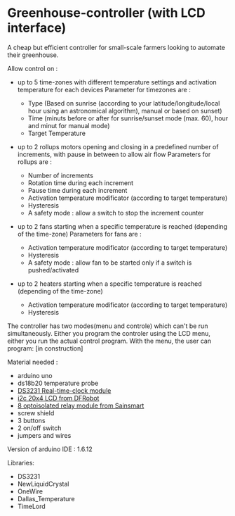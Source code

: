 # Greenhouse-controller (with LCD interface)
A cheap but efficient controller for small-scale farmers looking to automate their greenhouse.

Allow control on : 
- up to 5 time-zones with different temperature settings and activation temperature for each devices
    Parameter for timezones are :
    - Type (Based on sunrise (according to your latitude/longitude/local hour using an astronomical algorithm), manual
      or based on sunset)
    - Time (minuts before or after for sunrise/sunset mode (max. 60), hour and minut for manual mode)
    - Target Temperature
   
- up to 2 rollups motors opening and closing in a predefined number of increments, with pause in between to allow air flow
    Parameters for rollups are :
    - Number of increments
    - Rotation time during each increment
    - Pause time during each increment
    - Activation temperature modificator (according to target temperature)
    - Hysteresis
    - A safety mode : allow a switch to stop the increment counter
    
- up to 2 fans starting when a specific temperature is reached (depending of the time-zone)
    Parameters for fans are :
   - Activation temperature modificator (according to target temperature)
   - Hysteresis
   - A safety mode : allow fan to be started only if a switch is pushed/activated
   
- up to 2 heaters starting when a specific temperature is reached (depending of the time-zone)
   - Activation temperature modificator (according to target temperature)
   - Hysteresis

The controller has two modes(menu and controle) which can't be run simultaneously. Either you program the controler using the LCD menu, either you run the actual control program. 
With the menu, the user can program:
[in construction]

Material needed : 
- arduino uno
- ds18b20 temperature probe
- [DS3231 Real-time-clock module](https://abra-electronics.com/robotics-embedded-electronics/breakout-boards/clocks/ard-ds3231-super-accurate-real-time-clock-ds3231.html)
- [i2c 20x4 LCD from DFRobot](https://www.dfrobot.com/wiki/index.php/I2C_TWI_LCD2004_Module_(Arduino/Gadgeteer_Compatible))
- [8 optoisolated relay module from Sainsmart](http://www.sainsmart.com/8-channel-dc-5v-relay-module-for-arduino-pic-arm-dsp-avr-msp430-ttl-logic.html)
- screw shield
- 3 buttons 
- 2 on/off switch
- jumpers and wires

Version of arduino IDE : 1.6.12

Libraries:
- DS3231
- NewLiquidCrystal
- OneWire
- Dallas_Temperature
- TimeLord
